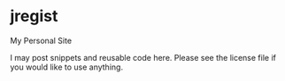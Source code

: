 jregist
=======

My Personal Site

I may post snippets and reusable code here. Please see the license file if you would like to use anything. 
